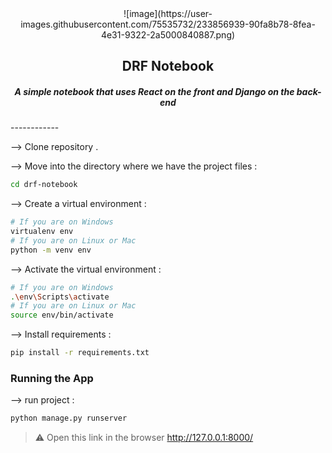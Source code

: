 <div align="center">
![image](https://user-images.githubusercontent.com/75535732/233856939-90fa8b78-8fea-4e31-9322-2a5000840887.png)

## DRF Notebook
##### A simple notebook that uses React on the front and Django on the back-end
</div>
------------

--> Clone repository .

--> Move into the directory where we have the project files : 
```bash
cd drf-notebook
```


--> Create a virtual environment :
```bash
# If you are on Windows
virtualenv env
# If you are on Linux or Mac
python -m venv env
```

--> Activate the virtual environment :
```bash
# If you are on Windows
.\env\Scripts\activate
# If you are on Linux or Mac
source env/bin/activate
```

--> Install requirements : 
```bash
pip install -r requirements.txt
```

### Running the App

--> run project :
```bash
python manage.py runserver
```

> ⚠ Open this link in the browser http://127.0.0.1:8000/
